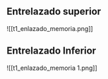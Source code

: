 ## Entrelazado superior


![[t1_enlazado_memoria.png]]

## Entrelazado Inferior

![[t1_enlazado_memoria 1.png]]